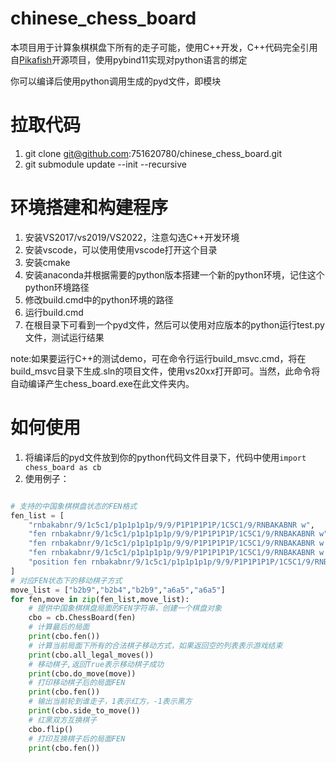 # chinese_chess_board
本项目用于计算象棋棋盘下所有的走子可能，使用C++开发，C++代码完全引用自[Pikafish](https://github.com/official-pikafish/Pikafish)开源项目，使用pybind11实现对python语言的绑定

你可以编译后使用python调用生成的pyd文件，即模块
# 拉取代码

1. git clone git@github.com:751620780/chinese_chess_board.git
2. git submodule update --init  --recursive

# 环境搭建和构建程序

1. 安装VS2017/vs2019/VS2022，注意勾选C++开发环境
2. 安装vscode，可以使用使用vscode打开这个目录
3. 安装cmake
4. 安装anaconda并根据需要的python版本搭建一个新的python环境，记住这个python环境路径
5. 修改build.cmd中的python环境的路径
6. 运行build.cmd
7. 在根目录下可看到一个pyd文件，然后可以使用对应版本的python运行test.py文件，测试运行结果

note:如果要运行C++的测试demo，可在命令行运行build_msvc.cmd，将在build_msvc目录下生成.sln的项目文件，使用vs20xx打开即可。当然，此命令将自动编译产生chess_board.exe在此文件夹内。

# 如何使用

1. 将编译后的pyd文件放到你的python代码文件目录下，代码中使用``import chess_board as cb``
2. 使用例子：
```python

# 支持的中国象棋棋盘状态的FEN格式
fen_list = [
    "rnbakabnr/9/1c5c1/p1p1p1p1p/9/9/P1P1P1P1P/1C5C1/9/RNBAKABNR w",
    "fen rnbakabnr/9/1c5c1/p1p1p1p1p/9/9/P1P1P1P1P/1C5C1/9/RNBAKABNR w",
    "fen rnbakabnr/9/1c5c1/p1p1p1p1p/9/9/P1P1P1P1P/1C5C1/9/RNBAKABNR w - - 0 1"
    "fen rnbakabnr/9/1c5c1/p1p1p1p1p/9/9/P1P1P1P1P/1C5C1/9/RNBAKABNR w - - 0 1 moves b2b4 h9g7 b0c2",
    "position fen rnbakabnr/9/1c5c1/p1p1p1p1p/9/9/P1P1P1P1P/1C5C1/9/RNBAKABNR w - - 0 1 moves b2b4 h9g7 b0c2",
]
# 对应FEN状态下的移动棋子方式
move_list = ["b2b9","b2b4","b2b9","a6a5","a6a5"]
for fen,move in zip(fen_list,move_list):
    # 提供中国象棋棋盘局面的FEN字符串，创建一个棋盘对象
    cbo = cb.ChessBoard(fen)
    # 计算最后的局面
    print(cbo.fen())
    # 计算当前局面下所有的合法棋子移动方式，如果返回空的列表表示游戏结束
    print(cbo.all_legal_moves())
    # 移动棋子,返回True表示移动棋子成功
    print(cbo.do_move(move))
    # 打印移动棋子后的局面FEN
    print(cbo.fen())
    # 输出当前轮到谁走子，1表示红方，-1表示黑方
    print(cbo.side_to_move())
    # 红黑双方互换棋子
    cbo.flip()
    # 打印互换棋子后的局面FEN
    print(cbo.fen())


```
